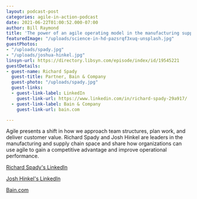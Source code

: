 ```yaml
---
layout: podcast-post
categories: agile-in-action-podcast
date: 2021-06-22T01:00:52.000-07:00
author: Bill Raymond
title: 'The power of an agile operating model in the manufacturing supply chain '
featuredImage: "/uploads/science-in-hd-pazsrqf3xuq-unsplash.jpg"
guestPhotos:
- "/uploads/spady.jpg"
- "/uploads/joshua-hinkel.jpg"
linsyn-url: https://directory.libsyn.com/episode/index/id/19545221
guestDetails:
- guest-name: Richard Spady
  guest-title: Partner, Bain & Company
  guest-photo: "/uploads/spady.jpg"
  guest-links:
  - guest-link-label: LinkedIn
    guest-link-url: https://www.linkedin.com/in/richard-spady-29a917/
  - guest-link-label: Bain & Company
    guest-link-url: bain.com

---
```

Agile presents a shift in how we approach team structures, plan work, and deliver customer value. Richard Spady and Josh Hinkel are leaders in the manufacturing and supply chain space and share how organizations can use agile to gain a competitive advantage and improve operational performance.

[Richard Spady's LinkedIn](https://www.linkedin.com/in/richard-spady-29a917/ "Richard Spady's LinkedIn")

[Josh Hinkel's LinkedIn](https://www.linkedin.com/in/joshhinkel/ "Josh Hinkel's LinkedIn")

[Bain.com](https://www.bain.com/ "Bain.com")